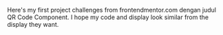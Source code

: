 Here's my first project challenges from frontendmentor.com dengan judul QR Code Component.
I hope my code and display look similar from the display they want.
